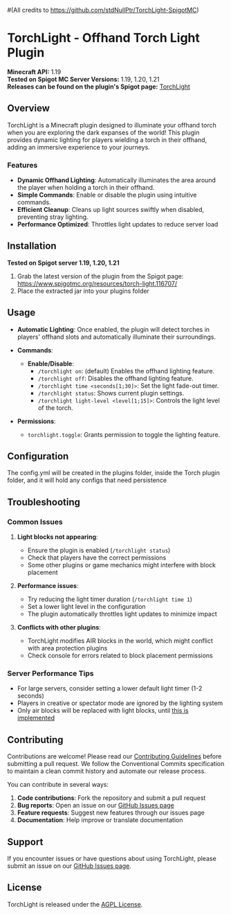 #(All credits to https://github.com/stdNullPtr/TorchLight-SpigotMC)

# TorchLight - Offhand Torch Light Plugin

**Minecraft API:** 1.19  
**Tested on Spigot MC Server Versions:** 1.19, 1.20, 1.21  
**Releases can be found on the plugin's Spigot page:** [TorchLight](https://www.spigotmc.org/resources/torch-light.116707/)

## Overview

TorchLight is a Minecraft plugin designed to illuminate your offhand torch when you
are exploring the dark expanses of the world! This plugin provides dynamic lighting for players wielding a
torch in their offhand, adding an immersive experience to your journeys.

### Features

- **Dynamic Offhand Lighting**: Automatically illuminates the area around the player when holding a torch in their
  offhand.
- **Simple Commands**: Enable or disable the plugin using intuitive commands.
- **Efficient Cleanup**: Cleans up light sources swiftly when disabled, preventing stray lighting.
- **Performance Optimized**: Throttles light updates to reduce server load

## Installation

**Tested on Spigot server 1.19, 1.20, 1.21**

1. Grab the latest version of the plugin from the Spigot page: https://www.spigotmc.org/resources/torch-light.116707/
2. Place the extracted jar into your plugins folder

## Usage

- **Automatic Lighting**: Once enabled, the plugin will detect torches in players' offhand slots and automatically
  illuminate their surroundings.

- **Commands**:
    - **Enable/Disable**:
        - `/torchlight on`: (default) Enables the offhand lighting feature.
        - `/torchlight off`: Disables the offhand lighting feature.
        - `/torchlight time <seconds[1;30]>`: Set the light fade-out timer.
        - `/torchlight status`: Shows current plugin settings.
        - `/torchlight light-level <level[1;15]>`: Controls the light level of the torch.

- **Permissions**:
    - `torchlight.toggle`: Grants permission to toggle the lighting feature.

## Configuration

The config.yml will be created in the plugins folder, inside the Torch plugin folder, and it will hold any configs that
need persistence

## Troubleshooting

### Common Issues

1. **Light blocks not appearing**:
    - Ensure the plugin is enabled (`/torchlight status`)
    - Check that players have the correct permissions
    - Some other plugins or game mechanics might interfere with block placement

2. **Performance issues**:
    - Try reducing the light timer duration (`/torchlight time 1`)
    - Set a lower light level in the configuration
    - The plugin automatically throttles light updates to minimize impact

3. **Conflicts with other plugins**:
    - TorchLight modifies AIR blocks in the world, which might conflict with area protection plugins
    - Check console for errors related to block placement permissions

### Server Performance Tips

- For large servers, consider setting a lower default light timer (1-2 seconds)
- Players in creative or spectator mode are ignored by the lighting system
- Only air blocks will be replaced with light blocks,
  until [this is implemented](https://github.com/stdNullPtr/TorchLight-SpigotMC/issues/8)

## Contributing

Contributions are welcome! Please read
our [Contributing Guidelines](https://github.com/stdNullPtr/TorchLight-SpigotMC/blob/master/CONTRIBUTING.md) before
submitting a pull request. We follow the Conventional Commits specification to maintain a clean commit history and
automate our release process.

You can contribute in several ways:

1. **Code contributions**: Fork the repository and submit a pull request
2. **Bug reports**: Open an issue on our [GitHub Issues page](https://github.com/stdNullPtr/TorchLight-SpigotMC/issues)
3. **Feature requests**: Suggest new features through our issues page
4. **Documentation**: Help improve or translate documentation

## Support

If you encounter issues or have questions about using TorchLight, please submit an issue on
our [GitHub Issues page](https://github.com/stdNullPtr/TorchLight-SpigotMC/issues).

## License

TorchLight is released under the [AGPL License](LICENSE).
